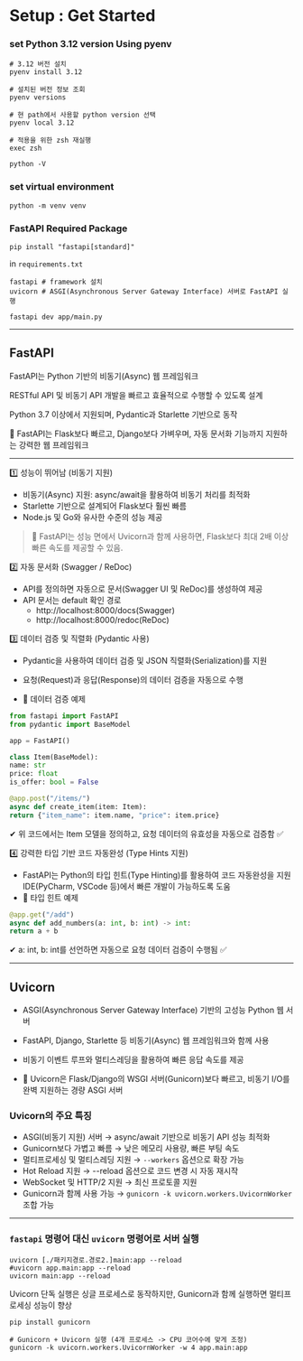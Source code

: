 # Setup : Get Started


### set Python 3.12 version Using pyenv

```shell
# 3.12 버전 설치
pyenv install 3.12

# 설치된 버전 정보 조회
pyenv versions

# 현 path에서 사용할 python version 선택
pyenv local 3.12

# 적용을 위한 zsh 재실행 
exec zsh

python -V
```

### set virtual environment
```shell
python -m venv venv
```

### FastAPI Required Package

```shell
pip install "fastapi[standard]"
```

in `requirements.txt`
```shell
fastapi # framework 설치
uvicorn # ASGI(Asynchronous Server Gateway Interface) 서버로 FastAPI 실행
```

```
fastapi dev app/main.py
```

<hr>


## FastAPI 

FastAPI는 Python 기반의 비동기(Async) 웹 프레임워크

RESTful API 및 비동기 API 개발을 빠르고 효율적으로 수행할 수 있도록 설계

Python 3.7 이상에서 지원되며, Pydantic과 Starlette 기반으로 동작

🚀 FastAPI는 Flask보다 빠르고, Django보다 가벼우며, 자동 문서화 기능까지 지원하는 강력한 웹 프레임워크

<hr>

1️⃣ 성능이 뛰어남 (비동기 지원)

- 비동기(Async) 지원: async/await을 활용하여 비동기 처리를 최적화
- Starlette 기반으로 설계되어 Flask보다 훨씬 빠름
- Node.js 및 Go와 유사한 수준의 성능 제공

> 🚀 FastAPI는 성능 면에서 Uvicorn과 함께 사용하면, Flask보다 최대 2배 이상 빠른 속도를 제공할 수 있음.

2️⃣ 자동 문서화 (Swagger / ReDoc)

- API를 정의하면 자동으로 문서(Swagger UI 및 ReDoc)를 생성하여 제공
- API 문서는 default 확인 경로 
  - http://localhost:8000/docs(Swagger)
  - http://localhost:8000/redoc(ReDoc)

3️⃣ 데이터 검증 및 직렬화 (Pydantic 사용)

- Pydantic을 사용하여 데이터 검증 및 JSON 직렬화(Serialization)를 지원
- 요청(Request)과 응답(Response)의 데이터 검증을 자동으로 수행

- 📌 데이터 검증 예제
```python
from fastapi import FastAPI
from pydantic import BaseModel

app = FastAPI()

class Item(BaseModel):
name: str
price: float
is_offer: bool = False

@app.post("/items/")
async def create_item(item: Item):
return {"item_name": item.name, "price": item.price}
```

✔ 위 코드에서는 Item 모델을 정의하고, 요청 데이터의 유효성을 자동으로 검증함 ✅


4️⃣ 강력한 타입 기반 코드 자동완성 (Type Hints 지원)

- FastAPI는 Python의 타입 힌트(Type Hinting)를 활용하여 코드 자동완성을 지원
IDE(PyCharm, VSCode 등)에서 빠른 개발이 가능하도록 도움
- 📌 타입 힌트 예제
```python
@app.get("/add")
async def add_numbers(a: int, b: int) -> int:
return a + b
```
✔ a: int, b: int를 선언하면 자동으로 요청 데이터 검증이 수행됨 ✅

<hr>


## Uvicorn

- ASGI(Asynchronous Server Gateway Interface) 기반의 고성능 Python 웹 서버
- FastAPI, Django, Starlette 등 비동기(Async) 웹 프레임워크와 함께 사용
- 비동기 이벤트 루프와 멀티스레딩을 활용하여 빠른 응답 속도를 제공

- 🚀 Uvicorn은 Flask/Django의 WSGI 서버(Gunicorn)보다 빠르고, 비동기 I/O를 완벽 지원하는 경량 ASGI 서버

### Uvicorn의 주요 특징
- ASGI(비동기 지원) 서버 → async/await 기반으로 비동기 API 성능 최적화
- Gunicorn보다 가볍고 빠름 → 낮은 메모리 사용량, 빠른 부팅 속도
- 멀티프로세싱 및 멀티스레딩 지원 → `--workers` 옵션으로 확장 가능
- Hot Reload 지원 → --reload 옵션으로 코드 변경 시 자동 재시작
- WebSocket 및 HTTP/2 지원 → 최신 프로토콜 지원
- Gunicorn과 함께 사용 가능 → `gunicorn -k uvicorn.workers.UvicornWorker` 조합 가능

<hr>

### `fastapi` 명령어 대신 `uvicorn` 명령어로 서버 실행

```shell
uvicorn [./패키지경로.경로2.]main:app --reload
#uvicorn app.main:app --reload
uvicorn main:app --reload
```

Uvicorn 단독 실행은 싱글 프로세스로 동작하지만, Gunicorn과 함께 실행하면 멀티프로세싱 성능이 향상
```shell
pip install gunicorn

# Gunicorn + Uvicorn 실행 (4개 프로세스 -> CPU 코어수에 맞게 조정)
gunicorn -k uvicorn.workers.UvicornWorker -w 4 app.main:app
```